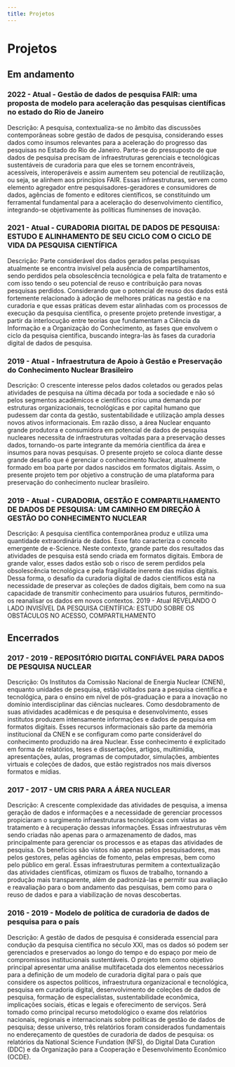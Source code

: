 ```yaml
---
title: Projetos
---
```


# Projetos

## Em andamento

### 2022 - Atual  - Gestão de dados de pesquisa FAIR: uma proposta de modelo para aceleração das pesquisas científicas no estado do Rio de Janeiro

Descrição: A pesquisa, contextualiza-se no âmbito das discussões contemporâneas sobre gestão de dados de pesquisa, considerando esses dados como insumos relevantes para a aceleração do progresso das pesquisas no Estado do Rio de Janeiro. Parte-se do pressuposto de que dados de pesquisa precisam de infraestruturas gerenciais e tecnológicas sustentáveis de curadoria para que eles se tornem encontráveis, acessíveis, interoperáveis e assim aumentem seu potencial de reutilização, ou seja, se alinhem aos princípios FAIR. Essas infraestruturas, servem como elemento agregador entre pesquisadores-geradores e consumidores de dados, agências de fomento e editores científicos, se constituindo um ferramental fundamental para a aceleração do desenvolvimento científico, integrando-se objetivamente às políticas fluminenses de inovação.

### 2021 - Atual - CURADORIA DIGITAL DE DADOS DE PESQUISA: ESTUDO E ALINHAMENTO DE SEU CICLO COM O CICLO DE VIDA DA PESQUISA CIENTÍFICA

Descrição: Parte considerável dos dados gerados pelas pesquisas atualmente se encontra invisível pela ausência de compartilhamentos, sendo perdidos pela obsolescência tecnológica e pela falta de tratamento e com isso tendo o seu potencial de reuso e contribuição para novas pesquisas perdidos. Considerando que o potencial de reuso dos dados está fortemente relacionado à adoção de melhores práticas na gestão e na curadoria e que essas práticas devem estar alinhadas com os processos de execução da pesquisa científica, o presente projeto pretende investigar, a partir da interlocução entre teorias que fundamentam a Ciência da Informação e a Organização do Conhecimento, as fases que envolvem o ciclo da pesquisa científica, buscando integra-las às fases da curadoria digital de dados de pesquisa.

### 2019 - Atual - Infraestrutura de Apoio à Gestão e Preservação do Conhecimento Nuclear Brasileiro

Descrição: O crescente interesse pelos dados coletados ou gerados pelas atividades de pesquisa na última década por toda a sociedade e não só pelos segmentos acadêmicos e científicos criou uma demanda por estruturas organizacionais, tecnológicas e por capital humano que pudessem dar conta da gestão, sustentabilidade e utilização ampla desses novos ativos informacionais. Em razão disso, a área Nuclear enquanto grande produtora e consumidora em potencial de dados de pesquisa nucleares necessita de infraestruturas voltadas para a preservação desses dados, tornando-os parte integrante da memória científica da área e insumos para novas pesquisas. O presente projeto se coloca diante desse grande desafio que é gerenciar o conhecimento Nuclear, atualmente formado em boa parte por dados nascidos em formatos digitais. Assim, o presente projeto tem por objetivo a construção de uma plataforma para preservação do conhecimento nuclear brasileiro.

### 2019 - Atual - CURADORIA, GESTÃO E COMPARTILHAMENTO DE DADOS DE PESQUISA: UM CAMINHO EM DIREÇÃO À GESTÃO DO CONHECIMENTO NUCLEAR

Descrição: A pesquisa científica contemporânea produz e utiliza uma quantidade extraordinária de dados. Esse fato caracteriza o conceito emergente de e-Science. Neste contexto, grande parte dos resultados das atividades de pesquisa está sendo criada em formatos digitais. Embora de grande valor, esses dados estão sob o risco de serem perdidos pela obsolescência tecnológica e pela fragilidade inerente das mídias digitais. Dessa forma, o desafio da curadoria digital de dados científicos está na necessidade de preservar as coleções de dados digitais, bem como na sua capacidade de transmitir conhecimento para usuários futuros, permitindo-os reanalisar os dados em novos contextos.
2019 - Atual 
REVELANDO O LADO INVISÍVEL DA PESQUISA CIENTÍFICA: ESTUDO SOBRE OS OBSTÁCULOS NO ACESSO, COMPARTILHAMENTO


## Encerrados

### 2017 - 2019 - REPOSITÓRIO DIGITAL CONFIÁVEL PARA DADOS DE PESQUISA NUCLEAR

Descrição: Os Institutos da Comissão Nacional de Energia Nuclear (CNEN), enquanto unidades de pesquisa, estão voltados para a pesquisa científica e tecnológica, para o ensino em nível de pós-graduação e para a inovação no domínio interdisciplinar das ciências nucleares. Como desdobramento de suas atividades acadêmicas e de pesquisa e desenvolvimento, esses institutos produzem intensamente informações e dados de pesquisa em formatos digitais. Esses recursos informacionais são parte da memória institucional da CNEN e se configuram como parte considerável do conhecimento produzido na área Nuclear. Esse conhecimento é explicitado em forma de relatórios, teses e dissertações, artigos, multimídia, apresentações, aulas, programas de computador, simulações, ambientes virtuais e coleções de dados, que estão registrados nos mais diversos formatos e mídias.

### 2017 - 2017 - UM CRIS PARA A ÁREA NUCLEAR

Descrição: A crescente complexidade das atividades de pesquisa, a imensa geração de dados e informações e a necessidade de gerenciar processos propiciaram o surgimento infraestruturas tecnológicas com vistas ao tratamento e à recuperação dessas informações. Essas infraestruturas vêm sendo criadas não apenas para o armazenamento de dados, mas principalmente para gerenciar os processos e as etapas das atividades de pesquisa. Os benefícios são vistos não apenas pelos pesquisadores, mas pelos gestores, pelas agências de fomento, pelas empresas, bem como pelo público em geral. Essas infraestruturas permitem a contextualização das atividades científicas, otimizam os fluxos de trabalho, tornando a produção mais transparente, além de padronizá-las e permitir sua avaliação e reavaliação para o bom andamento das pesquisas, bem como para o reuso de dados e para a viabilização de novas descobertas.

### 2016 - 2019 - Modelo de política de curadoria de dados de pesquisa para o país

Descrição: A gestão de dados de pesquisa é considerada essencial para condução da pesquisa científica no século XXI, mas os dados só podem ser gerenciados e preservados ao longo do tempo e do espaço por meio de compromissos institucionais sustentáveis. O projeto tem como objetivo principal apresentar uma análise multifacetada dos elementos necessários para a definição de um modelo de curadoria digital para o país que considere os aspectos políticos, infraestrutura organizacional e tecnológica, pesquisa em curadoria digital, desenvolvimento de coleções de dados de pesquisa, formação de especialistas, sustentabilidade econômica, implicações sociais, éticas e legais e oferecimento de serviços. Será tomado como principal recurso metodológico o exame dos relatórios nacionais, regionais e internacionais sobre políticas de gestão de dados de pesquisa; desse universo, três relatórios foram considerados fundamentais no endereçamento de questões de curadoria de dados de pesquisa: os relatórios da National Science Fundation (NFS), do Digital Data Curation (DDC) e da Organização para a Cooperação e Desenvolvimento Econômico (OCDE).
